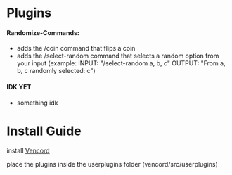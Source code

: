 # Plugins
<h4>Randomize-Commands: </h4>
 <ul>
  <li>adds the /coin command that flips a coin</li>
  <li>adds the /select-random command that selects a random option from your input (example: INPUT: "/select-random a, b, c"  OUTPUT: "From a, b, c randomly selected: c")</li>
</ul> 
<h4>IDK YET</h4>
<ul>
 <li>something idk</li>
</ul>

# Install Guide
<p>install <a href=https://github.com/Vendicated/Vencord/blob/main/docs/1_INSTALLING.md>Vencord</a></p>
<p>place the plugins inside the userplugins folder (vencord/src/userplugins)</p>
